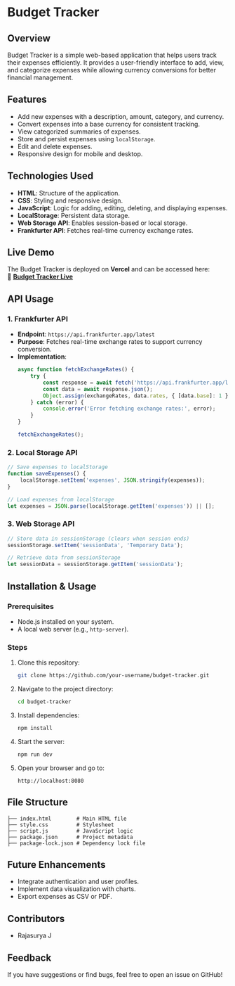 # Budget Tracker

## Overview

Budget Tracker is a simple web-based application that helps users track their expenses efficiently. It provides a user-friendly interface to add, view, and categorize expenses while allowing currency conversions for better financial management.

## Features

- Add new expenses with a description, amount, category, and currency.
- Convert expenses into a base currency for consistent tracking.
- View categorized summaries of expenses.
- Store and persist expenses using `localStorage`.
- Edit and delete expenses.
- Responsive design for mobile and desktop.

## Technologies Used

- **HTML**: Structure of the application.
- **CSS**: Styling and responsive design.
- **JavaScript**: Logic for adding, editing, deleting, and displaying expenses.
- **LocalStorage**: Persistent data storage.
- **Web Storage API**: Enables session-based or local storage.
- **Frankfurter API**: Fetches real-time currency exchange rates.

## Live Demo

The Budget Tracker is deployed on **Vercel** and can be accessed here:  
🔗 **[Budget Tracker Live](https://budgettracker2.vercel.app/)**  

## API Usage

### 1. Frankfurter API

- **Endpoint**: `https://api.frankfurter.app/latest`
- **Purpose**: Fetches real-time exchange rates to support currency conversion.
- **Implementation**:
  ```javascript
  async function fetchExchangeRates() {
      try {
          const response = await fetch('https://api.frankfurter.app/latest');
          const data = await response.json();
          Object.assign(exchangeRates, data.rates, { [data.base]: 1 });
      } catch (error) {
          console.error('Error fetching exchange rates:', error);
      }
  }
  
  fetchExchangeRates();
  ```

### 2. Local Storage API

```javascript
// Save expenses to localStorage
function saveExpenses() {
    localStorage.setItem('expenses', JSON.stringify(expenses));
}

// Load expenses from localStorage
let expenses = JSON.parse(localStorage.getItem('expenses')) || [];
```

### 3. Web Storage API

```javascript
// Store data in sessionStorage (clears when session ends)
sessionStorage.setItem('sessionData', 'Temporary Data');

// Retrieve data from sessionStorage
let sessionData = sessionStorage.getItem('sessionData');
```

## Installation & Usage

### Prerequisites

- Node.js installed on your system.
- A local web server (e.g., `http-server`).

### Steps

1. Clone this repository:
   ```bash
   git clone https://github.com/your-username/budget-tracker.git
   ```
2. Navigate to the project directory:
   ```bash
   cd budget-tracker
   ```
3. Install dependencies:
   ```bash
   npm install
   ```
4. Start the server:
   ```bash
   npm run dev
   ```
5. Open your browser and go to:
   ```
   http://localhost:8080
   ```

## File Structure

```
├── index.html        # Main HTML file
├── style.css         # Stylesheet
├── script.js         # JavaScript logic
├── package.json      # Project metadata
├── package-lock.json # Dependency lock file
```

## Future Enhancements

- Integrate authentication and user profiles.
- Implement data visualization with charts.
- Export expenses as CSV or PDF.

## Contributors

- Rajasurya J

## Feedback

If you have suggestions or find bugs, feel free to open an issue on GitHub!

 
